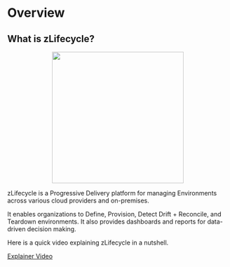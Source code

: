 # Overview

## What is zLifecycle?

<p align="center">
    <img src="https://user-images.githubusercontent.com/47644789/147984939-738f7535-be82-41ab-8f35-e684f8cdb3c7.png" width="300"/>
</p>

zLifecycle is a Progressive Delivery platform for managing Environments across various cloud providers and on-premises.

It enables organizations to Define, Provision, Detect Drift + Reconcile, and Teardown environments. It also provides dashboards and reports for data-driven decision making.

Here is a quick video explaining zLifecycle in a nutshell.

[Explainer Video](https://www.youtube.com/watch?v=TLkiw3WxCwY "Explainer Video")